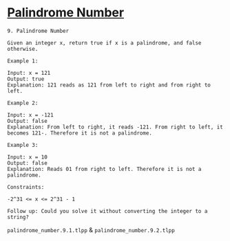 # [Palindrome Number](https://leetcode.com/problems/palindrome-number/)

    9. Palindrome Number

    Given an integer x, return true if x is a palindrome, and false otherwise.

    Example 1:

    Input: x = 121
    Output: true
    Explanation: 121 reads as 121 from left to right and from right to left.

    Example 2:

    Input: x = -121
    Output: false
    Explanation: From left to right, it reads -121. From right to left, it becomes 121-. Therefore it is not a palindrome.

    Example 3:

    Input: x = 10
    Output: false
    Explanation: Reads 01 from right to left. Therefore it is not a palindrome.

    Constraints:

    -2^31 <= x <= 2^31 - 1

    Follow up: Could you solve it without converting the integer to a string?

`palindrome_number.9.1.tlpp` & `palindrome_number.9.2.tlpp`
